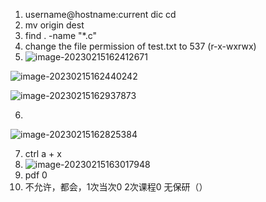1. username@hostname:current dic  cd 
2. mv origin dest
3. find . -name "*.c"
4. change the file permission of test.txt to 537 (r-x-wxrwx)
5. ![image-20230215162412671](/home/dgy/.config/Typora/typora-user-images/image-20230215162412671.png)

![image-20230215162440242](/home/dgy/.config/Typora/typora-user-images/image-20230215162440242.png)

![image-20230215162937873](/home/dgy/.config/Typora/typora-user-images/image-20230215162937873.png)

6. 

![image-20230215162825384](/home/dgy/.config/Typora/typora-user-images/image-20230215162825384.png)

7. ctrl a + x
8. ![image-20230215163017948](/home/dgy/.config/Typora/typora-user-images/image-20230215163017948.png)
9. pdf 0
10. 不允许，都会，1次当次0 2次课程0 无保研（）